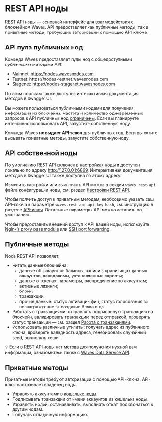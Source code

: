 # REST API ноды

REST API ноды — основной интерфейс для взаимодействия с блокчейном Waves. API предоставляет как публичные методы, так и приватные методы, требующие авторизации с помощью API-ключа.

## API пула публичных нод

Команда Waves предоставляет пулы нод с общедоступными *публичными* методами API:

* Mainnet: <https://nodes.wavesnodes.com>
* Testnet: <https://nodes-testnet.wavesnodes.com>
* Stagenet: <https://nodes-stagenet.wavesnodes.com>

По этим ссылкам также доступна интерактивная документация методов в Swagger UI.

Вы можете пользоваться публичными нодами для получения информации из блокчейна. Частота и количество одновременных запросов к API публичных нод [ограничены](/ru/waves-node/api-limitations-of-the-pool-of-public-nodes). Если вы планируете интенсивно использовать API, запустите собственную ноду.

Команда Waves **не выдает API-ключ** для публичных нод. Если вы хотите вызывать приватные методы, запустите собственную ноду.

## API собственной ноды

По умолчанию REST API включен в настройках ноды и доступен локально по адресу <http://127.0.0.1:6869>. Интерактивная документация методов в Swagger UI также доступна по этому адресу.

Изменить настройки или выключить API можно в секции `waves.rest-api` файла конфигурации ноды, см. раздел [Настройки REST API](/ru/waves-node/node-configuration#настройки-rest-api).

Чтобы полчить доступ к приватным методам, необходимо указать хеш API-ключа в параметре `waves.rest-api.api-key-hash`, см. инструкцию в разделе [API-ключ](/ru/waves-node/node-api). Остальные параметры API можно оставить по умолчанию.

Чтобы предоставить внешний доступ к API вашей ноды, используйте [Nginx’s proxy pass module](http://nginx.org/ru/docs/http/ngx_http_proxy_module.html) или [SSH port forwarding](https://blog.trackets.com/2014/05/17/ssh-tunnel-local-and-remote-port-forwarding-explained-with-examples.html).

## Публичные методы

Node REST API позволяет:

* Читать данные блокчейна:
   * данные об аккаунтах: балансы, записи в хранилищах данных аккаунтов, псевдонимы, установленные скрипты;
   * данные о токенах: параметры, распределение по аккаунтам;
   * активные лизинги;
   * блоки;
   * транзакции;
   * прочие данные: статус активации фич, статус голосования за вознаграждение за создание блока и др.
* Работать с транзакциями: отправлять подписанную транзакцию на блокчейн, валидировать транзакцию перед отправкой, проверять статус транзакции — см. раздел [Работа с транзакциями](/ru/waves-node/node-api/transactions).
* Использовать различные утилиты: получать адрес из публичного ключа, проверять валидность адреса, генерировать случайный seed, вычислять хеши.

:bulb: Если в REST API ноды нет метода для получения нужной вам информации, ознакомьтесь также с [Waves Data Service API](/ru/building-apps/waves-api-and-sdk/waves-data-service-api).

## Приватные методы

Приватные методы требуют авторизации с помощью API-ключа. API-ключ настраивает владелец ноды.

* Управлять аккаунтами в [кошельке ноды](/ru/waves-node/how-to-work-with-node-wallet).
* Подписывать транзакции от имени аккаунтов из кошелька ноды.
* Управлять нодой: останавливать, выполнять откат, подключаться к другим нодам.
* Получать отладочную информацию.
